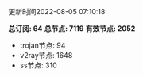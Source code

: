 更新时间2022-08-05 07:10:18

**总订阅: 64**
**总节点: 7119**
**有效节点: 2052**
- trojan节点: 94
- v2ray节点: 1648
- ss节点: 310

